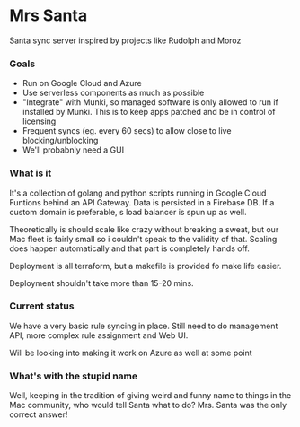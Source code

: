# Mrs Santa

Santa sync server inspired by projects like Rudolph and Moroz

### Goals

* Run on Google Cloud and Azure
* Use serverless components as much as possible
* "Integrate" with Munki, so managed software is only allowed to run if installed by Munki. This is to keep apps patched and be in control of licensing
* Frequent syncs (eg. every 60 secs) to allow close to live blocking/unblocking
* We'll probabnly need a GUI

### What is it

It's a collection of golang and python scripts running in Google Cloud Funtions behind an API Gateway. Data is persisted in a Firebase DB. If a custom domain is preferable, s load balancer is spun up as well.

Theoretically is should scale like crazy without breaking a sweat, but our Mac fleet is fairly small so i couldn't speak to the validity of that. Scaling does happen automatically and that part is completely hands off.

Deployment is all terraform, but a makefile is provided fo make life easier.

Deployment shouldn't take more than 15-20 mins.

### Current status

We have a very basic rule syncing in place. Still need to do management API, more complex rule assignment and Web UI.

Will be looking into making it work on Azure as well at some point

### What's with the stupid name

Well, keeping in the tradition of giving weird and funny name to things in the Mac community, who would tell Santa what to do? Mrs. Santa was the only correct answer!